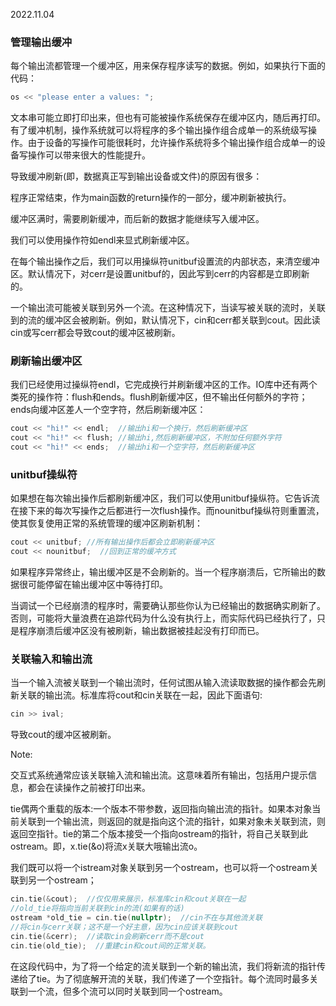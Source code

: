 2022.11.04



### 管理输出缓冲
每个输出流都管理一个缓冲区，用来保存程序读写的数据。例如，如果执行下面的代码：

```c++
os << "please enter a values: ";
```

文本串可能立即打印出来，但也有可能被操作系统保存在缓冲区内，随后再打印。有了缓冲机制，操作系统就可以将程序的多个输出操作组合成单一的系统级写操作。由于设备的写操作可能很耗时，允许操作系统将多个输出操作组合成单一的设备写操作可以带来很大的性能提升。

导致缓冲刷新(即，数据真正写到输出设备或文件)的原因有很多：

程序正常结束，作为main函数的return操作的一部分，缓冲刷新被执行。

缓冲区满时，需要刷新缓冲，而后新的数据才能继续写入缓冲区。

我们可以使用操作符如endl来显式刷新缓冲区。

在每个输出操作之后，我们可以用操纵符unitbuf设置流的内部状态，来清空缓冲区。默认情况下，对cerr是设置unitbuf的，因此写到cerr的内容都是立即刷新的。

一个输出流可能被关联到另外一个流。在这种情况下，当读写被关联的流时，关联到的流的缓冲区会被刷新。例如，默认情况下，cin和cerr都关联到cout。因此读cin或写cerr都会导致cout的缓冲区被刷新。

### 刷新输出缓冲区
我们已经使用过操纵符endl，它完成换行并刷新缓冲区的工作。IO库中还有两个类死的操作符：flush和ends。flush刷新缓冲区，但不输出任何额外的字符；ends向缓冲区差人一个空字符，然后刷新缓冲区：

```c++
cout << "hi!" << endl;  //输出hi和一个换行，然后刷新缓冲区
cout << "hi!" << flush; //输出hi,然后刷新缓冲区，不附加任何额外字符
cout << "hi!" << ends;  //输出hi和一个空字符，然后刷新缓冲区
```

### unitbuf操纵符
如果想在每次输出操作后都刷新缓冲区，我们可以使用unitbuf操纵符。它告诉流在接下来的每次写操作之后都进行一次flush操作。而nounitbuf操纵符则重置流，使其恢复使用正常的系统管理的缓冲区刷新机制：

```c++
cout << unitbuf; //所有输出操作后都会立即刷新缓冲区
cout << nounitbuf;  //回到正常的缓冲方式
```

如果程序异常终止，输出缓冲区是不会刷新的。当一个程序崩溃后，它所输出的数据很可能停留在输出缓冲区中等待打印。

当调试一个已经崩溃的程序时，需要确认那些你认为已经输出的数据确实刷新了。否则，可能将大量浪费在追踪代码为什么没有执行上，而实际代码已经执行了，只是程序崩溃后缓冲区没有被刷新，输出数据被挂起没有打印而已。

### 关联输入和输出流
当一个输入流被关联到一个输出流时，任何试图从输入流读取数据的操作都会先刷新关联的输出流。标准库将cout和cin关联在一起，因此下面语句:

```c++
cin >> ival;
```

导致cout的缓冲区被刷新。

Note:

交互式系统通常应该关联输入流和输出流。这意味着所有输出，包括用户提示信息，都会在读操作之前被打印出来。

tie偶两个重载的版本:一个版本不带参数，返回指向输出流的指针。如果本对象当前关联到一个输出流，则返回的就是指向这个流的指针，如果对象未关联到流，则返回空指针。tie的第二个版本接受一个指向ostream的指针，将自己关联到此ostream。即，x.tie(&o)将流x关联大哦输出流o。

我们既可以将一个istream对象关联到另一个ostream，也可以将一个ostream关联到另一个ostream；

```c++
cin.tie(&cout);  //仅仅用来展示，标准库cin和cout关联在一起
//old_tie将指向当前关联到cin的流(如果有的话)
ostream *old_tie = cin.tie(nullptr);  //cin不在与其他流关联
//将cin与cerr关联；这不是一个好主意，因为cin应该关联到cout
cin.tie(&cerr);  //读取cin会刷新cerr而不是cout
cin.tie(old_tie);  //重建cin和cout间的正常关联。
```

在这段代码中，为了将一个给定的流关联到一个新的输出流，我们将新流的指针传递给了tie。为了彻底解开流的关联，我们传递了一个空指针。每个流同时最多关联到一个流，但多个流可以同时关联到同一个ostream。